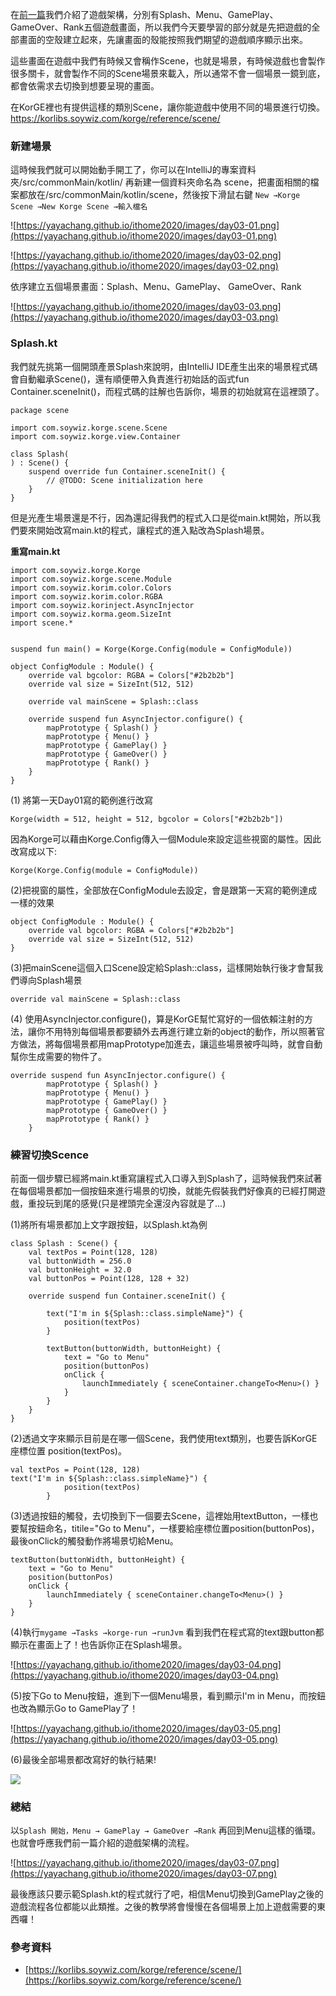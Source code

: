 在[前一篇](https://yayachang.github.io/ithome2020/day2)我們介紹了遊戲架構，分別有Splash、Menu、GamePlay、 GameOver、Rank五個遊戲畫面，所以我們今天要學習的部分就是先把遊戲的全部畫面的空殼建立起來，先讓畫面的殼能按照我們期望的遊戲順序顯示出來。

這些畫面在遊戲中我們有時候又會稱作Scene，也就是場景，有時候遊戲也會製作很多關卡，就會製作不同的Scene場景來載入，所以通常不會一個場景一鏡到底，都會依需求去切換到想要呈現的畫面。

在KorGE裡也有提供這樣的類別Scene，讓你能遊戲中使用不同的場景進行切換。
https://korlibs.soywiz.com/korge/reference/scene/

### 新建場景
這時候我們就可以開始動手開工了，你可以在IntelliJ的專案資料夾/src/commonMain/kotlin/ 再新建一個資料夾命名為 scene，把畫面相關的檔案都放在/src/commonMain/kotlin/scene，然後按下滑鼠右鍵
```New →Korge Scene →New Korge Scene →輸入檔名```

![https://yayachang.github.io/ithome2020/images/day03-01.png](https://yayachang.github.io/ithome2020/images/day03-01.png)

![https://yayachang.github.io/ithome2020/images/day03-02.png](https://yayachang.github.io/ithome2020/images/day03-02.png)

依序建立五個場景畫面：Splash、Menu、GamePlay、 GameOver、Rank

![https://yayachang.github.io/ithome2020/images/day03-03.png](https://yayachang.github.io/ithome2020/images/day03-03.png)

### Splash.kt
我們就先挑第一個開頭產景Splash來說明，由IntelliJ IDE產生出來的場景程式碼會自動繼承Scene()，還有順便帶入負責進行初始話的函式fun Container.sceneInit()，而程式碼的註解也告訴你，場景的初始就寫在這裡頭了。
```
package scene

import com.soywiz.korge.scene.Scene
import com.soywiz.korge.view.Container

class Splash(
) : Scene() {
    suspend override fun Container.sceneInit() {
        // @TODO: Scene initialization here
    }
}
```
但是光產生場景還是不行，因為還記得我們的程式入口是從main.kt開始，所以我們要來開始改寫main.kt的程式，讓程式的進入點改為Splash場景。

**重寫main.kt**
```
import com.soywiz.korge.Korge
import com.soywiz.korge.scene.Module
import com.soywiz.korim.color.Colors
import com.soywiz.korim.color.RGBA
import com.soywiz.korinject.AsyncInjector
import com.soywiz.korma.geom.SizeInt
import scene.*


suspend fun main() = Korge(Korge.Config(module = ConfigModule))

object ConfigModule : Module() {
    override val bgcolor: RGBA = Colors["#2b2b2b"]
    override val size = SizeInt(512, 512)

    override val mainScene = Splash::class

    override suspend fun AsyncInjector.configure() {
        mapPrototype { Splash() }
        mapPrototype { Menu() }
        mapPrototype { GamePlay() }
        mapPrototype { GameOver() }
        mapPrototype { Rank() }
    }
}
```
(1) 將第一天Day01寫的範例進行改寫

```Korge(width = 512, height = 512, bgcolor = Colors["#2b2b2b"])```

因為Korge可以藉由Korge.Config傳入一個Module來設定這些視窗的屬性。因此改寫成以下:

```Korge(Korge.Config(module = ConfigModule))```

(2)把視窗的屬性，全部放在ConfigModule去設定，會是跟第一天寫的範例達成一樣的效果
```
object ConfigModule : Module() {
    override val bgcolor: RGBA = Colors["#2b2b2b"]
    override val size = SizeInt(512, 512)
}
```

(3)把mainScene這個入口Scene設定給Splash::class，這樣開始執行後才會幫我們導向Splash場景

```override val mainScene = Splash::class```

(4) 使用AsyncInjector.configure()，算是KorGE幫忙寫好的一個依賴注射的方法，讓你不用特別每個場景都要額外去再進行建立新的object的動作，所以照著官方做法，將每個場景都用mapPrototype加進去，讓這些場景被呼叫時，就會自動幫你生成需要的物件了。
```
override suspend fun AsyncInjector.configure() {
        mapPrototype { Splash() }
        mapPrototype { Menu() }
        mapPrototype { GamePlay() }
        mapPrototype { GameOver() }
        mapPrototype { Rank() }
    }
```

### 練習切換Scence
前面一個步驟已經將main.kt重寫讓程式入口導入到Splash了，這時候我們來試著在每個場景都加一個按鈕來進行場景的切換，就能先假裝我們好像真的已經打開遊戲，重投玩到尾的感覺(只是裡頭完全還沒內容就是了…)

(1)將所有場景都加上文字跟按鈕，以Splash.kt為例
```
class Splash : Scene() {
    val textPos = Point(128, 128)
    val buttonWidth = 256.0
    val buttonHeight = 32.0
    val buttonPos = Point(128, 128 + 32)

    override suspend fun Container.sceneInit() {
        
        text("I'm in ${Splash::class.simpleName}") {
            position(textPos)
        }
        
        textButton(buttonWidth, buttonHeight) {
            text = "Go to Menu"
            position(buttonPos)
            onClick {
                launchImmediately { sceneContainer.changeTo<Menu>() }
            }
        }
    }
}
```
(2)透過文字來顯示目前是在哪一個Scene，我們使用text類別，也要告訴KorGE座標位置 position(textPos)。
```
val textPos = Point(128, 128)
text("I'm in ${Splash::class.simpleName}") {
            position(textPos)
        }
```
(3)透過按鈕的觸發，去切換到下一個要去Scene，這裡始用textButton，一樣也要幫按鈕命名，titile="Go to Menu"，一樣要給座標位置position(buttonPos)，最後onClick的觸發動作將場景切給Menu。
```
textButton(buttonWidth, buttonHeight) {
    text = "Go to Menu"
    position(buttonPos)
    onClick {
        launchImmediately { sceneContainer.changeTo<Menu>() }
    }
}
```
(4)執行```mygame →Tasks →korge-run →runJvm```
看到我們在程式寫的text跟button都顯示在畫面上了！也告訴你正在Splash場景。

![https://yayachang.github.io/ithome2020/images/day03-04.png](https://yayachang.github.io/ithome2020/images/day03-04.png)

(5)按下Go to Menu按鈕，進到下一個Menu場景，看到顯示I'm in Menu，而按鈕也改為顯示Go to GamePlay了！

![https://yayachang.github.io/ithome2020/images/day03-05.png](https://yayachang.github.io/ithome2020/images/day03-05.png)

(6)最後全部場景都改寫好的執行結果!

![](https://yayachang.github.io/ithome2020/images/day03-06.gif)

### 總結
以```Splash 開始，Menu → GamePlay → GameOver →Rank``` 再回到Menu這樣的循環。也就會呼應我們前一篇介紹的遊戲架構的流程。

![https://yayachang.github.io/ithome2020/images/day03-07.png](https://yayachang.github.io/ithome2020/images/day03-07.png)

最後應該只要示範Splash.kt的程式就行了吧，相信Menu切換到GamePlay之後的遊戲流程各位都能以此類推。之後的教學將會慢慢在各個場景上加上遊戲需要的東西囉！

### 參考資料
* [https://korlibs.soywiz.com/korge/reference/scene/](https://korlibs.soywiz.com/korge/reference/scene/)


